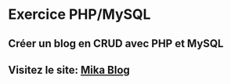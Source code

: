 # Exercice PHP/MySQL
## Créer un blog en CRUD avec PHP et MySQL
## Visitez le site: [Mika Blog](http://mika-mminiblog.great-site.net/index.php)